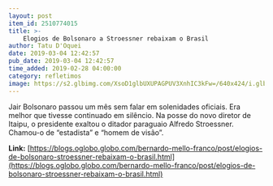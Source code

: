```yaml
---
layout: post
item_id: 2510774015
title: >-
    Elogios de Bolsonaro a Stroessner rebaixam o Brasil
author: Tatu D'Oquei
date: 2019-03-04 12:42:57
pub_date: 2019-03-04 12:42:57
time_added: 2019-02-28 04:00:00
category: refletimos
image: https://s2.glbimg.com/XsoD1glbUXUPAGPUV3XnhIC3kFw=/640x424/i.glbimg.com/og/ig/infoglobo1/f/original/2019/02/27/81300107_brazils_president_jair_bolsonaro_attends_the_inauguration_of_the_new_director_of_the_brazi.jpg
---
```


Jair Bolsonaro passou um mês sem falar em solenidades oficiais. Era melhor que tivesse continuado em silêncio. Na posse do novo diretor de Itaipu, o presidente exaltou o ditador paraguaio Alfredo Stroessner. Chamou-o de “estadista” e “homem de visão”.

**Link:** [https://blogs.oglobo.globo.com/bernardo-mello-franco/post/elogios-de-bolsonaro-stroessner-rebaixam-o-brasil.html](https://blogs.oglobo.globo.com/bernardo-mello-franco/post/elogios-de-bolsonaro-stroessner-rebaixam-o-brasil.html)

